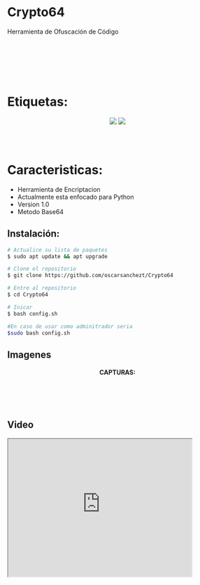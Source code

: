 # Crypto64
Herramienta de Ofuscación de Código

<br>
<br>

<div align="center">
  


</div>

<br></br>

# Etiquetas:
<div align="center">
  
<img src="https://img.shields.io/badge/Supported%20OS-Linux-orange?style=for-the-badge&logo=linux"> <img src="https://img.shields.io/badge/License-MIT-brightgreen?style=for-the-badge&logo="> <br> 
  
</div>

<br>

><img src="">

# Caracteristicas:

* Herramienta de Encriptacion 
* Actualmente esta enfocado para Python
* Version 1.0
* Metodo Base64

## Instalación: 

```bash
# Actualice su lista de paquetes
$ sudo apt update && apt upgrade

# Clone el repositorio 
$ git clone https://github.com/oscarsanchezt/Crypto64

# Entre al repositorio
$ cd Crypto64

# Inicar
$ bash config.sh

#En caso de usar como adminitrador seria
$sudo bash config.sh
```
## Imagenes

<h4 align='center'>CAPTURAS:</h4>
<div align='center'>
<img src="">
</div>

<br>
<br>
<br>

## Video 
<iframe width="420" height="315" src="https://www.youtube.com/watch?v=AtOLTgTL5uM" >


## Linencia:

MIT License

Copyright (c) 2020 Osososo

Permission is hereby granted, free of charge, to any person obtaining a copy
of this software and associated documentation files (the "Software"), to deal
in the Software without restriction, including without limitation the rights
to use, copy, modify, merge, publish, distribute, sublicense, and/or sell
copies of the Software, and to permit persons to whom the Software is
furnished to do so, subject to the following conditions:

The above copyright notice and this permission notice shall be included in all
copies or substantial portions of the Software.

THE SOFTWARE IS PROVIDED "AS IS", WITHOUT WARRANTY OF ANY KIND, EXPRESS OR
IMPLIED, INCLUDING BUT NOT LIMITED TO THE WARRANTIES OF MERCHANTABILITY,
FITNESS FOR A PARTICULAR PURPOSE AND NONINFRINGEMENT. IN NO EVENT SHALL THE
AUTHORS OR COPYRIGHT HOLDERS BE LIABLE FOR ANY CLAIM, DAMAGES OR OTHER
LIABILITY, WHETHER IN AN ACTION OF CONTRACT, TORT OR OTHERWISE, ARISING FROM,
OUT OF OR IN CONNECTION WITH THE SOFTWARE OR THE USE OR OTHER DEALINGS IN THE
SOFTWARE.







